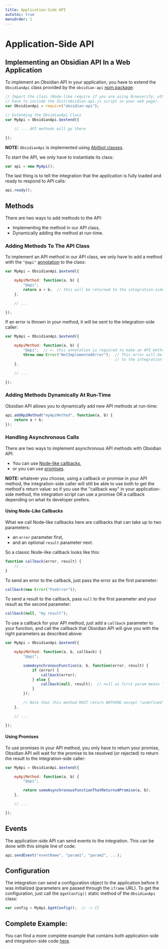```yaml
---
title: Application-Side API
autotoc: true
menuOrder: 1
---
```


# Application-Side API

## Implementing an Obsidian API In a Web Application

To implement an Obsidian API in your application, you have to extend the
`ObsidianApi` class provided by the `obsidian-api` [npm package][npm-package]:

```javascript
// Import the class (Node-like require if you are using Browserify, otherwise you
// have to include the dist/obsidian-api.js script in your web page).
var ObsidianApi = require("obsidian-api");

// Extending the ObsidianApi Class
var MyApi = ObsidianApi.$extend({

    // ... API methods will go there

});
```

__NOTE:__ `ObsidianApi` is implemented using [Abitbol classes][abitbol].

To start the API, we only have to instantiate its class:

```javascript
var api = new MyApi();
```

The last thing is to tell the integration that the application is fully loaded
and ready to respond to API calls:

```javascript
api.ready();
```

## Methods

There are two ways to add methods to the API:

* Implementing the method in our API class,
* Dynamically adding the method at run-time.

### Adding Methods To The API Class

To implement an API method in our API class, we only have to add a method with
the `"@api"` [annotation][] to the class:

```javascript
var MyApi = ObsidianApi.$extend({

    myApiMethod: function(a, b) {
        "@api";
        return a + b;  // this will be returned to the integration-side caller
    },

    // ...

});
```

If an error is thrown in your method, it will be sent to the integration-side
caller:

```javascript
var MyApi = ObsidianApi.$extend({

    myApiMethod: function(a, b) {
        "@api";  // <- this annotation is required to make an API method
        throw new Error("NotImplementedError");  // This error will be sent
                                                 // to the integration
    },

    // ...

});
```

### Adding Methods Dynamically At Run-Time

Obsidian API allows you to dynamically add new API methods at run-time:

```javascript
api.addApiMethod("myApiMethod", function(a, b) {
    return a + b;
});
```

### Handling Asynchronous Calls

There are two ways to implement asynchronous API methods with Obsidian API:

* You can use [Node-like callbacks][node-cb],
* or you can use [promises][].

__NOTE:__ whatever you choose, using a callback or promise in your API method,
the integration-side caller will still be able to use both to get the method's
return value: so if you use the "callback way" in your application-side method,
the integration script can use a promise OR a callback depending on what its
developer prefers.

#### Using Node-Like Callbacks

What we call Node-like callbacks here are callbacks that can take up to two
parameters:

* an `error` parameter first,
* and an optional `result` parameter next.

So a classic Node-like callback looks like this:

```javascript
function callback(error, result) {
    // ...
}
```

To send an error to the callback, just pass the error as the first parameter:

```javascript
callback(new Error("FooError"));
```

To send a result to the callback, pass `null` to the first parameter and your
result as the second parameter:

```javascript
callback(null, "my result");
```

To use a callback for your API method, just add a `callback` parameter to your
function, and call the callback that Obsidian API will give you with the right
parameters as described above:

```javascript
var MyApi = ObsidianApi.$extend({

    myApiMethod: function(a, b, callback) {
        "@api";

        someAsynchronousFunction(a, b, function(error, result) {
            if (error) {
                callback(error);
            } else {
                callback(null, result);  // null as first param means "no error"
            }
        });

        // Note that this method MUST return NOTHING except "undefined"
    },

    // ...

});
```

#### Using Promises

To use promises in your API method, you only have to return your promise,
Obsidian API will wait for the promise to be resolved (or rejected) to return
the result to the integration-side caller:

```javascript
var MyApi = ObsidianApi.$extend({

    myApiMethod: function(a, b) {
        "@api";

        return someAsynchronousFunctionThatReturnsAPromise(a, b);
    },

    // ...

});
```


## Events

The application-side API can send events to the integration. This can be
done with this simple line of code:

```javascript
api.sendEvent("eventName", "param1", "param2", ...);
```


## Configuration

The integration can send a configuration object to the application before it was
initialized (parameters are passed through the `iframe` URL). To get the
configuration, just call the `$getConfig()` static method of the `ObsidianApi`
class:

```javascript
var config = MyApi.$getConfig();  // -> {}
```

## Complete Example:

You can find a more complete example that contains both application-side and
integration-side code [here](./example.html).


[npm-package]: https://www.npmjs.com/package/obsidian-api
[abitbol]: https://wanadev.github.io/abitbol/
[annotation]: https://wanadev.github.io/abitbol/using-abitbol.html#annotations
[node-cb]: http://fredkschott.com/post/2014/03/understanding-error-first-callbacks-in-node-js/
[promises]: https://developer.mozilla.org/en-US/docs/Web/JavaScript/Reference/Global_Objects/Promise
